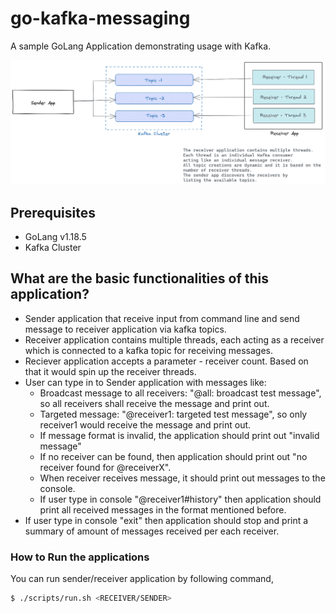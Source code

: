 # go-kafka-messaging
A sample GoLang Application demonstrating usage with Kafka.

![](draw.png?raw=true)

## Prerequisites

* GoLang v1.18.5
* Kafka Cluster

## What are the basic functionalities of this application?
* Sender application that receive input from command line and send message to receiver application via kafka topics.
* Receiver application contains multiple threads, each acting as a receiver which is connected to a kafka topic for receiving messages.
* Reciever application accepts a parameter - receiver count. Based on that it would spin up the receiver threads.
* User can type in to Sender application with messages like:
  * Broadcast message to all receivers: "@all: broadcast test message", so all receivers shall receive the message and print out.
  * Targeted message: "@receiver1: targeted test message", so only receiver1 would receive the message and print out.
  * If message format is invalid, the application should print out "invalid message"
  * If no receiver can be found, then application should print out "no receiver found for @receiverX".
  * When receiver receives message, it should print out messages to the console.
  * If user type in console "@receiver1#history" then application should print all received messages in the format mentioned before.
* If user type in console "exit" then application should stop and print a summary of amount of messages received per each receiver.

### How to Run the applications

You can run sender/receiver application by following command,

```bash
$ ./scripts/run.sh <RECEIVER/SENDER>
```


   

